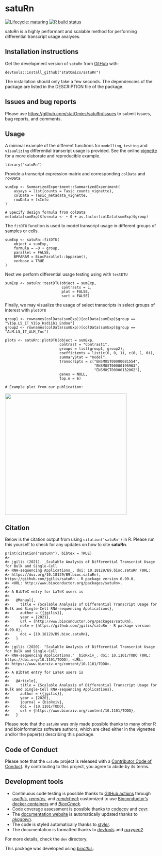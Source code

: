 <!-- README.md is generated from README.Rmd. Please edit that file -->

satuRn
======

<!-- badges: start -->

[![Lifecycle:
maturing](https://img.shields.io/badge/lifecycle-maturing-blue.svg)](https://www.tidyverse.org/lifecycle/#maturing)
[![R build
status](https://github.com/jgilis/satuRn/workflows/R-CMD-check-bioc/badge.svg)](https://github.com/jgilis/satuRn/actions)
<!-- badges: end -->

satuRn is a highly performant and scalable method for performing
differential transcript usage analyses.

Installation instructions
-------------------------

Get the development version of `satuRn` from
[GitHub](https://github.com/) with:

    devtools::install_github("statOmics/satuRn")

The installation should only take a few seconds. The dependencies of the
package are listed in the DESCRIPTION file of the package.

Issues and bug reports
----------------------

Please use
<a href="https://github.com/statOmics/satuRn/issues" class="uri">https://github.com/statOmics/satuRn/issues</a>
to submit issues, bug reports, and comments.

Usage
-----

A minimal example of the different functions for `modelling`, `testing`
and `visualizing` differential transcript usage is provided. See the
online
[vignette](https://github.com/jgilis/satuRn/blob/master/vignettes/Vignette.Rmd)
for a more elaborate and reproducible example.

    library("satuRn")

Provide a transcript expression matrix and corresponding `colData` and
`rowData`

    sumExp <- SummarizedExperiment::SummarizedExperiment(
        assays = list(counts = Tasic_counts_vignette),
        colData = Tasic_metadata_vignette,
        rowData = txInfo
    )

    # Specify design formula from colData
    metadata(sumExp)$formula <- ~ 0 + as.factor(colData(sumExp)$group)

The `fitDTU` function is used to model transcript usage in different
groups of samples or cells.

    sumExp <- satuRn::fitDTU(
        object = sumExp,
        formula = ~0 + group, 
        parallel = FALSE,
        BPPARAM = BiocParallel::bpparam(),
        verbose = TRUE
    )

Next we perform differential usage testing using with `testDTU`

    sumExp <- satuRn::testDTU(object = sumExp, 
                              contrasts = L, 
                              plot = FALSE, 
                              sort = FALSE)

Finally, we may visualize the usage of select transcripts in select
groups of interest with `plotDTU`

    group1 <- rownames(colData(sumExp))[colData(sumExp)$group == "VISp.L5_IT_VISp_Hsd11b1_Endou"]
    group2 <- rownames(colData(sumExp))[colData(sumExp)$group == "ALM.L5_IT_ALM_Tnc"]

    plots <- satuRn::plotDTU(object = sumExp, 
                             contrast = "Contrast1", 
                             groups = list(group1, group2), 
                             coefficients = list(c(0, 0, 1), c(0, 1, 0)), 
                             summaryStat = "model", 
                             transcripts = c("ENSMUST00000081554", 
                                             "ENSMUST00000195963", 
                                             "ENSMUST00000132062"), 
                             genes = NULL, 
                             top.n = 6)

    # Example plot from our publication:

<img src="https://github.com/jgilis/satuRn/blob/master/man/figures/README-DTU_plot.png" width="400" />

Citation
--------

Below is the citation output from using `citation('satuRn')` in R.
Please run this yourself to check for any updates on how to cite
**satuRn**.

    print(citation("satuRn"), bibtex = TRUE)
    #> 
    #> jgilis (2021). _Scalable Analysis of Differential Transcript Usage for Bulk and Single-Cell
    #> RNA-sequencing Applications_. doi: 10.18129/B9.bioc.satuRn (URL:
    #> https://doi.org/10.18129/B9.bioc.satuRn), https://github.com/jgilis/satuRn - R package version 0.99.0,
    #> <URL: http://www.bioconductor.org/packages/satuRn>.
    #> 
    #> A BibTeX entry for LaTeX users is
    #> 
    #>   @Manual{,
    #>     title = {Scalable Analysis of Differential Transcript Usage for Bulk and Single-Cell RNA-sequencing Applications},
    #>     author = {{jgilis}},
    #>     year = {2021},
    #>     url = {http://www.bioconductor.org/packages/satuRn},
    #>     note = {https://github.com/jgilis/satuRn - R package version 0.99.0},
    #>     doi = {10.18129/B9.bioc.satuRn},
    #>   }
    #> 
    #> jgilis (2020). "Scalable Analysis of Differential Transcript Usage for Bulk and Single-Cell
    #> RNA-sequencing Applications." _bioRxiv_. doi: 10.1101/TODO (URL: https://doi.org/10.1101/TODO), <URL:
    #> https://www.biorxiv.org/content/10.1101/TODO>.
    #> 
    #> A BibTeX entry for LaTeX users is
    #> 
    #>   @Article{,
    #>     title = {Scalable Analysis of Differential Transcript Usage for Bulk and Single-Cell RNA-sequencing Applications},
    #>     author = {{jgilis}},
    #>     year = {2020},
    #>     journal = {bioRxiv},
    #>     doi = {10.1101/TODO},
    #>     url = {https://www.biorxiv.org/content/10.1101/TODO},
    #>   }

Please note that the `satuRn` was only made possible thanks to many
other R and bioinformatics software authors, which are cited either in
the vignettes and/or the paper(s) describing this package.

Code of Conduct
---------------

Please note that the `satuRn` project is released with a [Contributor
Code of
Conduct](https://contributor-covenant.org/version/2/0/CODE_OF_CONDUCT.html).
By contributing to this project, you agree to abide by its terms.

Development tools
-----------------

-   Continuous code testing is possible thanks to [GitHub
    actions](https://www.tidyverse.org/blog/2020/04/usethis-1-6-0/)
    through *[usethis](https://CRAN.R-project.org/package=usethis)*,
    *[remotes](https://CRAN.R-project.org/package=remotes)*, and
    *[rcmdcheck](https://CRAN.R-project.org/package=rcmdcheck)*
    customized to use [Bioconductor’s docker
    containers](https://www.bioconductor.org/help/docker/) and
    *[BiocCheck](https://bioconductor.org/packages/3.12/BiocCheck)*.
-   Code coverage assessment is possible thanks to
    [codecov](https://codecov.io/gh) and
    *[covr](https://CRAN.R-project.org/package=covr)*.
-   The [documentation website](http://jgilis.github.io/satuRn) is
    automatically updated thanks to
    *[pkgdown](https://CRAN.R-project.org/package=pkgdown)*.
-   The code is styled automatically thanks to
    *[styler](https://CRAN.R-project.org/package=styler)*.
-   The documentation is formatted thanks to
    *[devtools](https://CRAN.R-project.org/package=devtools)* and
    *[roxygen2](https://CRAN.R-project.org/package=roxygen2)*.

For more details, check the `dev` directory.

This package was developed using
*[biocthis](https://github.com/lcolladotor/biocthis)*.
